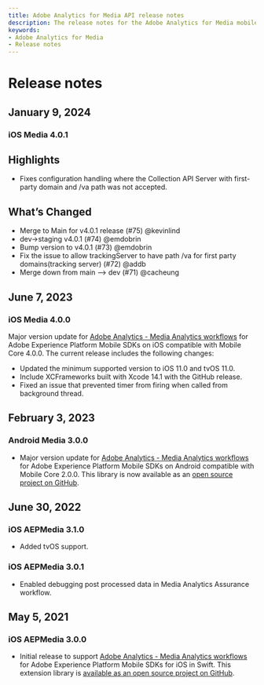 ```yaml
---
title: Adobe Analytics for Media API release notes
description: The release notes for the Adobe Analytics for Media mobile extension.
keywords:
- Adobe Analytics for Media
- Release notes
---
```



# Release notes

## January 9, 2024

### iOS Media 4.0.1

## Highlights

* Fixes configuration handling where the Collection API Server with first-party domain and /va path was not accepted.

## What’s Changed

* Merge to Main for v4.0.1 release (#75) @kevinlind
* dev->staging v4.0.1 (#74) @emdobrin
* Bump version to v4.0.1 (#73) @emdobrin
* Fix the issue to allow trackingServer to have path /va for first party domains(tracking server) (#72) @addb
* Merge down from main --> dev (#71) @cacheung


## June 7, 2023

### iOS Media 4.0.0

Major version update for [Adobe Analytics - Media Analytics workflows](./index.md) for Adobe Experience Platform Mobile SDKs on iOS compatible with Mobile Core 4.0.0. The current release includes the following changes:

* Updated the minimum supported version to iOS 11.0 and tvOS 11.0.
* Include XCFrameworks built with Xcode 14.1 with the GitHub release.
* Fixed an issue that prevented timer from firing when called from background thread.

## February 3, 2023

### Android Media 3.0.0

* Major version update for [Adobe Analytics - Media Analytics workflows](./index.md) for Adobe Experience Platform Mobile SDKs on Android compatible with Mobile Core 2.0.0. This library is now available as an [open source project on GitHub](https://github.com/adobe/aepsdk-media-android).

## June 30, 2022

### iOS AEPMedia 3.1.0

* Added tvOS support.

### iOS AEPMedia 3.0.1

* Enabled debugging post processed data in Media Analytics Assurance workflow.

## May 5, 2021

### iOS AEPMedia 3.0.0

* Initial release to support [Adobe Analytics - Media Analytics workflows](./index.md) for Adobe Experience Platform Mobile SDKs for iOS in Swift. This extension library is [available as an open source project on GitHub](https://github.com/adobe/aepsdk-media-ios/).
